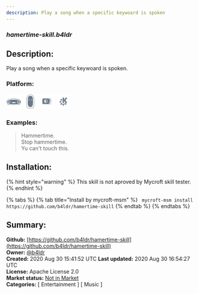 ```yaml
---
description: Play a song when a specific keywoard is spoken
---
```


### _hamertime-skill.b4ldr_  
## Description:  
Play a song when a specific keywoard is spoken.  
  
  
### Platform:  
 ![Mark I](../.gitbook/assets/mark-1-icon.png)  ![Mark II](../.gitbook/assets/mark-2-icon.png)  ![Picroft](../.gitbook/assets/picroft-icon.png)  ![plasmoid](../.gitbook/assets/kde.png)   
### Examples:  
> Hammertime.  
> Stop hammertime.  
> Yu can't touch this.  
  
## Installation:  
{% hint style="warning" %}
This skill is not aproved by Mycroft skill tester.
{% endhint %}
    
{% tabs %}
{% tab title="Install by mycroft-msm" %}
``` mycroft-msm install https://github.com/b4ldr/hamertime-skill```
{% endtab %}
  {% endtabs %}
    
## Summary:  
**Github:** [https://github.com/b4ldr/hamertime-skill](https://github.com/b4ldr/hamertime-skill)  
**Owner:** [@b4ldr](https://github.com/b4ldr)  
**Created:** 2020 Aug 30 15:41:52 UTC  **Last updated:** 2020 Aug 30 16:54:27 UTC  
**License:** Apache License 2.0  
**Market status:** [Not in Market](https://market.mycroft.ai/skill/)  
**Categories:** [ Entertainment ] [ Music ]   
